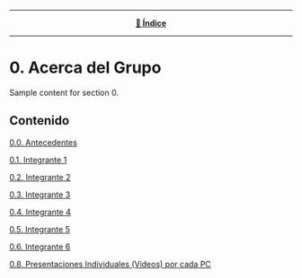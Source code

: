 <hr>
<div align="center">
 
[**📜 Índice**](../README.md)

</div>
<hr>

# 0. Acerca del Grupo

Sample content for section 0.

## Contenido
[0.0. Antecedentes](0.0/0.0.md)

[0.1. Integrante 1](0.1/0.1.md)

[0.2. Integrante 2](0.2/0.2.md)

[0.3. Integrante 3](0.3/0.3.md)

[0.4. Integrante 4](0.4/0.4.md)

[0.5. Integrante 5](0.5/0.5.md)

[0.6. Integrante 6](0.6/0.6.md)

[0.8. Presentaciones Individuales (Videos) por cada PC](0.8/0.8.md)
